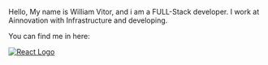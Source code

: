 Hello, My name is William Vitor, and i am a FULL-Stack developer.
I work at Ainnovation with Infrastructure and developing.

You can find me in here:

<a href="#"><img src="alexandresanlim/Badges4-README.md-Profile: 👩‍💻👨‍💻 Improve your README.md profile with these amazing badges." alt="React Logo"></a>
